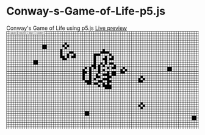 # Conway-s-Game-of-Life-p5.js
Conway's Game of Life using p5.js
[Live preview](https://zaydme.github.io/Conway-s-Game-of-Life-p5.js/)
![preview](preview.png)
